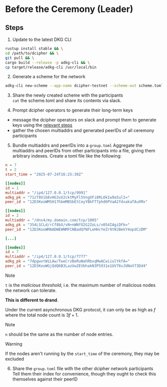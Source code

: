 # Before the Ceremony (Leader)

## Steps

1. Update to the latest DKG CLI  
```bash
rustup install stable && \
cd /path/to/dcipher && \
git pull && \
cargo build --release -p adkg-cli && \
cp target/release/adkg-cli /usr/local/bin
```

2. Generate a scheme for the network        
```bash
adkg-cli new-scheme --app-name dcipher-testnet --scheme-out scheme.toml
```

3. Share the newly created scheme with the participants  
`cat` the scheme.toml and share its contents via slack.

4. Prompt dcipher operators to generate their long-term keys
- message the dcipher operators on slack and prompt them to generate keys using the [relevant steps](./operator-key-generation.md)
- gather the chosen multiaddrs and generated peerIDs of all ceremony participants

5. Bundle multiaddrs and peerIDs into a `group.toml`
Aggregate the multiaddrs and peerIDs from other participants into a file, giving them arbitrary indexes.
Create a toml file like the following:

```toml
n = 7
t = 2
start_time = "2025-07-24T16:25:30Z"

[[nodes]]
id = 1
multiaddr = "/ip4/127.0.0.1/tcp/9991"
adkg_pk = "71zT8Vib8vHG3vX2cktMyFl5VngXFi8RLOkIw9a5ulI="
peer_id = "12D3KooWMSH17hbmMBSbEtCeyYBkFT7phd6PVaA2fdxakaTAuXMx"

[[nodes]]
id = 2
multiaddr = "/dns4/my.domain.com/tcp/1005"
adkg_pk = "354LSCLd/rCf8bX/vN+nWNfO2G2ZoLs/v054IAgiDFk="
peer_id = "12D3KooWMAADWEWNMFCNBadQfNFLeHHcYeZr9tNJBekY4opdCzDM"

[...]

[[nodes]]
id = 7
multiaddr = "/ip4/127.0.0.1/tcp/7777"
adkg_pk = "7dpgwvtWiLAw/TweCrzBeRuWahRbxqMwACwiiulYkfA="
peer_id = "12D3KooWGjQdQ6B3LazUw2EVbhakN3P5931e1UV76vJUNoV73Dd4"
```

> [!NOTE]
> `t` is the _malicious threshold_, i.e. the maximum number of malicious nodes the network can tolerate. 
>
> **This is different to drand**. 
>
> Under the current asynchronous DKG protocol, it can only be as high as $f$ where the total node count is $3f + 1$.

> [!NOTE]
> `n` should be the same as the number of node entries.

> [!WARNING]
> If the nodes aren't running by the `start_time` of the ceremony, they may be excluded

6. Share the `group.toml` file with the other dcipher network participants  
Tell them their index for convenience, though they ought to check this themselves against their peerID

